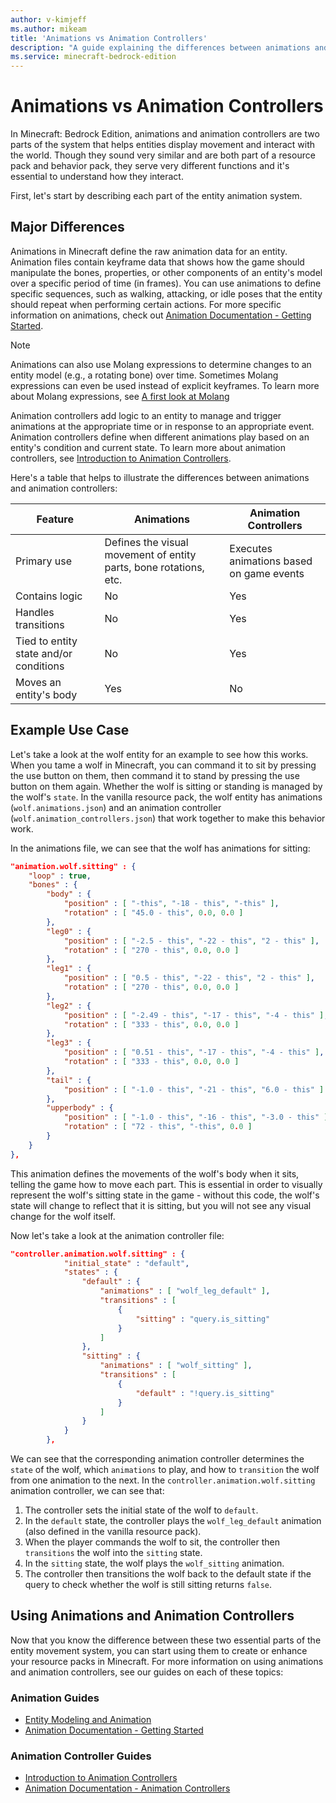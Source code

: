 ```yaml
---
author: v-kimjeff
ms.author: mikeam
title: 'Animations vs Animation Controllers'
description: "A guide explaining the differences between animations and animation controllers."
ms.service: minecraft-bedrock-edition
---
```


# Animations vs Animation Controllers

In Minecraft: Bedrock Edition, animations and animation controllers are two parts of the system that helps entities display movement and interact with the world. Though they sound very similar and are both part of a resource pack and behavior pack, they serve very different functions and it's essential to understand how they interact.

First, let's start by describing each part of the entity animation system.

## Major Differences

Animations in Minecraft define the raw animation data for an entity. Animation files contain keyframe data that shows how the game should manipulate the bones, properties, or other components of an entity's model over a specific period of time (in frames). You can use animations to define specific sequences, such as walking, attacking, or idle poses that the entity should repeat when performing certain actions. For more specific information on animations, check out [Animation Documentation - Getting Started](../Reference/Content/AnimationsReference/Examples/AnimationGettingStarted.md).

> [!NOTE]
> Animations can also use Molang expressions to determine changes to an entity model (e.g., a rotating bone) over time. Sometimes Molang expressions can even be used instead of explicit keyframes. To learn more about Molang expressions, see [A first look at Molang](MolangBeginnersGuide.md)

Animation controllers add logic to an entity to manage and trigger animations at the appropriate time or in response to an appropriate event. Animation controllers define when different animations play based on an entity's condition and current state. To learn more about animation controllers, see [Introduction to Animation Controllers](IntroductionToAnimationControllers.md).

Here's a table that helps to illustrate the differences between animations and animation controllers:

| Feature | Animations | Animation Controllers |
|----------------------------------------|-------------------------------------------------------------------|------------------------------------------|
| Primary use                            | Defines the visual movement of entity parts, bone rotations, etc. | Executes animations based on game events |
| Contains logic                         | No | Yes |
| Handles transitions                    | No | Yes |
| Tied to entity state and/or conditions | No | Yes |
| Moves an entity's body                 | Yes | No |

## Example Use Case

Let's take a look at the wolf entity for an example to see how this works. When you tame a wolf in Minecraft, you can command it to sit by pressing the use button on them, then command it to stand by pressing the use button on them again. Whether the wolf is sitting or standing is managed by the wolf's `state`. In the vanilla resource pack, the wolf entity has animations (`wolf.animations.json`) and an animation controller (`wolf.animation_controllers.json`) that work together to make this behavior work.

In the animations file, we can see that the wolf has animations for sitting:

```json
"animation.wolf.sitting" : {
    "loop" : true,
    "bones" : {
        "body" : {
            "position" : [ "-this", "-18 - this", "-this" ],
            "rotation" : [ "45.0 - this", 0.0, 0.0 ]
        },
        "leg0" : {
            "position" : [ "-2.5 - this", "-22 - this", "2 - this" ],
            "rotation" : [ "270 - this", 0.0, 0.0 ]
        },
        "leg1" : {
            "position" : [ "0.5 - this", "-22 - this", "2 - this" ],
            "rotation" : [ "270 - this", 0.0, 0.0 ]
        },
        "leg2" : {
            "position" : [ "-2.49 - this", "-17 - this", "-4 - this" ],
            "rotation" : [ "333 - this", 0.0, 0.0 ]
        },
        "leg3" : {
            "position" : [ "0.51 - this", "-17 - this", "-4 - this" ],
            "rotation" : [ "333 - this", 0.0, 0.0 ]
        },
        "tail" : {
            "position" : [ "-1.0 - this", "-21 - this", "6.0 - this" ]
        },
        "upperbody" : {
            "position" : [ "-1.0 - this", "-16 - this", "-3.0 - this" ],
            "rotation" : [ "72 - this", "-this", 0.0 ]
        }
    }
},
```

This animation defines the movements of the wolf's body when it sits, telling the game how to move each part. This is essential in order to visually represent the wolf's sitting state in the game - without this code, the wolf's state will change to reflect that it is sitting, but you will not see any visual change for the wolf itself.

Now let's take a look at the animation controller file:

```json
"controller.animation.wolf.sitting" : {
			"initial_state" : "default",
			"states" : {
				"default" : {
					"animations" : [ "wolf_leg_default" ],
					"transitions" : [
						{
							"sitting" : "query.is_sitting"
						}
					]
				},
				"sitting" : {
					"animations" : [ "wolf_sitting" ],
					"transitions" : [
						{
							"default" : "!query.is_sitting"
						}
					]
				}
			}
		},
```

We can see that the corresponding animation controller determines the `state` of the wolf, which `animations` to play, and how to `transition` the wolf from one animation to the next. In the `controller.animation.wolf.sitting` animation controller, we can see that:

1. The controller sets the initial state of the wolf to `default`.
1. In the `default` state, the controller plays the `wolf_leg_default` animation (also defined in the vanilla resource pack).
1. When the player commands the wolf to sit, the controller then `transitions` the wolf into the `sitting` state.
1. In the `sitting` state, the wolf plays the `wolf_sitting` animation.
1. The controller then transitions the wolf back to the default state if the query to check whether the wolf is still sitting returns `false`.

## Using Animations and Animation Controllers

Now that you know the difference between these two essential parts of the entity movement system, you can start using them to create or enhance your resource packs in Minecraft. For more information on using animations and animation controllers, see our guides on each of these topics:

### Animation Guides

- [Entity Modeling and Animation](EntityModelingAndAnimation.md)
- [Animation Documentation - Getting Started](../Reference/Content/AnimationsReference/Examples/AnimationGettingStarted.md)

### Animation Controller Guides

- [Introduction to Animation Controllers](IntroductionToAnimationControllers.md)
- [Animation Documentation - Animation Controllers](../Reference/Content/AnimationsReference/Examples/AnimationController.md)